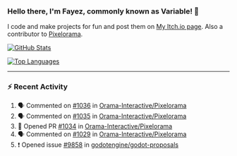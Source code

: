 ### Hello there, I'm Fayez, commonly known as Variable! 👋
I code and make projects for fun and post them on [My Itch.io page](https://variable-industries.itch.io/). Also a contributor to [Pixelorama](https://github.com/Orama-Interactive/Pixelorama).

[![GitHub Stats](https://github-readme-stats.vercel.app/api/?username=Variable-ind&show_icons=true&theme=merko)](https://github.com/anuraghazra/github-readme-stats)

[![Top Languages](https://github-readme-stats.vercel.app/api/top-langs/?username=Variable-ind&layout=compact&theme=merko)](https://github.com/anuraghazra/github-readme-stats)

---

### :zap: Recent Activity

<!--START_SECTION:activity-->
1. 🗣 Commented on [#1036](https://github.com/Orama-Interactive/Pixelorama/issues/1036#issuecomment-2231148623) in [Orama-Interactive/Pixelorama](https://github.com/Orama-Interactive/Pixelorama)
2. 🗣 Commented on [#1035](https://github.com/Orama-Interactive/Pixelorama/issues/1035#issuecomment-2229142892) in [Orama-Interactive/Pixelorama](https://github.com/Orama-Interactive/Pixelorama)
3. 💪 Opened PR [#1034](https://github.com/Orama-Interactive/Pixelorama/pull/1034) in [Orama-Interactive/Pixelorama](https://github.com/Orama-Interactive/Pixelorama)
4. 🗣 Commented on [#1029](https://github.com/Orama-Interactive/Pixelorama/issues/1029#issuecomment-2198584266) in [Orama-Interactive/Pixelorama](https://github.com/Orama-Interactive/Pixelorama)
5. ❗ Opened issue [#9858](https://github.com/godotengine/godot-proposals/issues/9858) in [godotengine/godot-proposals](https://github.com/godotengine/godot-proposals)
<!--END_SECTION:activity-->

<!--
**Variable-ind/Variable-ind** is a ✨ _special_ ✨ repository because its `README.md` (this file) appears on your GitHub profile.

Here are some ideas to get you started:
- 🌱 I’m currently studying at ...
- 🔭 I’m currently working on ...
- 👯 I’m looking to collaborate on ...
- 🤔 I’m looking for help with ...
- 💬 Ask me about ...
- 📫 How to reach me: ...
- ⚡ Fun fact: ...
-->

